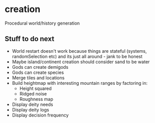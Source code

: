 # creation

Procedural world/history generation

## Stuff to do next

- World restart doesn't work because things are stateful (systems, randomSelection etc) and its just all around - jank to be honest
- Maybe island/continent creation should consider sand to be water
- Gods can create demigods
- Gods can create species
- Merge tiles and locations
- Build heightmap with interesting mountain ranges by factoring in:
  - Height squared
  - Ridged noise
  - Roughness map
- Display deity needs
- Display deity logs
- Display decision frequency
